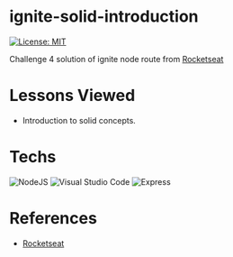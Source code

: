 # ignite-solid-introduction

[![License: MIT](https://img.shields.io/badge/License-MIT-red.svg)](https://opensource.org/licenses/MIT)

Challenge 4 solution of ignite node route from [Rocketseat](https://app.rocketseat.com.br/) 

# Lessons Viewed

- Introduction to solid concepts.

# Techs

![NodeJS](https://img.shields.io/badge/node.js-6DA55F?style=for-the-badge&logo=node.js&logoColor=white) ![Visual Studio Code](https://img.shields.io/badge/VisualStudioCode-0078d7.svg?style=for-the-badge&logo=visual-studio-code&logoColor=white) ![Express](https://img.shields.io/badge/Express.js-000000?style=for-the-badge&logo=express&logoColor=white)

# References

- [Rocketseat](https://app.rocketseat.com.br/)
